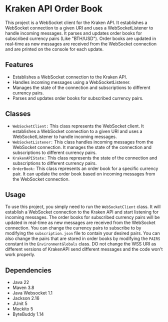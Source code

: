 # Kraken API Order Book

This project is a WebSocket client for the Kraken API. It establishes a WebSocket connection to a given URI and uses a WebSocketListener to handle incoming messages. It parses and updates order books for subscribed currency pairs (Like "BTH/USD"). Order books are updated in real-time as new messages are received from the WebSocket connection and are printed on the console for each update.

## Features

* Establishes a WebSocket connection to the Kraken API.
* Handles incoming messages using a WebSocketListener.
* Manages the state of the connection and subscriptions to different currency pairs.
* Parses and updates order books for subscribed currency pairs.

## Classes

* `WebSocketClient:` This class represents the WebSocket client. It establishes a WebSocket connection to a given URI and uses a WebSocketListener to handle incoming messages.
* `WebSocketListener:` This class handles incoming messages from the WebSocket connection. It manages the state of the connection and subscriptions to different currency pairs.
* `KrakenAPIState:` This class represents the state of the connection and subscriptions to different currency pairs.
* `OrderBook:` This class represents an order book for a specific currency pair. It can update the order book based on incoming messages from the WebSocket connection.

## Usage

To use this project, you simply need to run the `WebSocketClient` class. It will establish a WebSocket connection to the Kraken API and start listening for incoming messages. The order books for subscribed currency pairs will be updated in real-time as new messages are received from the WebSocket connection. You can change the currency pairs to subscribe to by modifying the `subscription.json` file to contain your desired pairs. You can also change the pairs that are stored in order books by modifying the `PAIRS` constant in the `EnvironmentGlobals` class. DO not change the WSS URI as different versions of KrakenAPI send different messages and the code won't work properly.

## Dependencies
* Java 22
* Maven 3.8
* Java Websocket 1.1
* Jackson 2.16
* JUnit 5
* Mockito 5
* ByteBuddy 1.14

